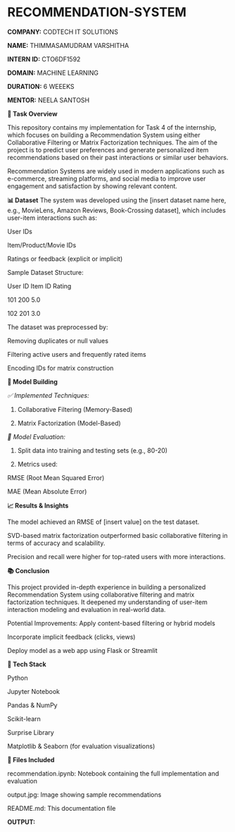 # RECOMMENDATION-SYSTEM

**COMPANY:** CODTECH IT SOLUTIONS

**NAME:** THIMMASAMUDRAM VARSHITHA

**INTERN ID:** CTO6DF1592

**DOMAIN:** MACHINE LEARNING

**DURATION:** 6 WEEEKS

**MENTOR:** NEELA SANTOSH

**📝 Task Overview**

This repository contains my implementation for Task 4 of the internship, which focuses on building a Recommendation System using either Collaborative Filtering or Matrix Factorization techniques. The aim of the project is to predict user preferences and generate personalized item recommendations based on their past interactions or similar user behaviors.

Recommendation Systems are widely used in modern applications such as e-commerce, streaming platforms, and social media to improve user engagement and satisfaction by showing relevant content.

**📊 Dataset**
The system was developed using the [insert dataset name here, e.g., MovieLens, Amazon Reviews, Book-Crossing dataset], which includes user-item interactions such as:

User IDs

Item/Product/Movie IDs

Ratings or feedback (explicit or implicit)

Sample Dataset Structure:

User ID	 Item ID	Rating

101	     200	     5.0

102	     201	     3.0

The dataset was preprocessed by:

Removing duplicates or null values

Filtering active users and frequently rated items

Encoding IDs for matrix construction

**🧠 Model Building**

_✅ Implemented Techniques:_
1. Collaborative Filtering (Memory-Based)

2. Matrix Factorization (Model-Based)

_🧪 Model Evaluation:_

1. Split data into training and testing sets (e.g., 80-20)

2. Metrics used:

RMSE (Root Mean Squared Error)

MAE (Mean Absolute Error)

**📈 Results & Insights**

The model achieved an RMSE of [insert value] on the test dataset.

SVD-based matrix factorization outperformed basic collaborative filtering in terms of accuracy and scalability.

Precision and recall were higher for top-rated users with more interactions.

**📚 Conclusion**

This project provided in-depth experience in building a personalized Recommendation System using collaborative filtering and matrix factorization techniques. It deepened my understanding of user-item interaction modeling and evaluation in real-world data.

Potential Improvements:
Apply content-based filtering or hybrid models

Incorporate implicit feedback (clicks, views)

Deploy model as a web app using Flask or Streamlit

**🔧 Tech Stack**

Python

Jupyter Notebook

Pandas & NumPy

Scikit-learn

Surprise Library

Matplotlib & Seaborn (for evaluation visualizations)

**📁 Files Included**

recommendation.ipynb: Notebook containing the full implementation and evaluation

output.jpg: Image showing sample recommendations

README.md: This documentation file

**OUTPUT:**
